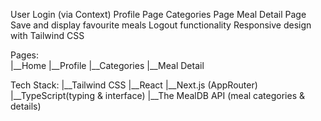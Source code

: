 User Login (via Context)
Profile Page
Categories Page
Meal Detail Page
Save and display favourite meals
Logout functionality 
Responsive design with Tailwind CSS

Pages:  
        |__Home
        |__Profile
        |__Categories
        |__Meal Detail 

Tech Stack:
        |__Tailwind CSS
        |__React
        |__Next.js (AppRouter)
        |__TypeScript(typing & interface)
        |__The MealDB API (meal categories & details)
